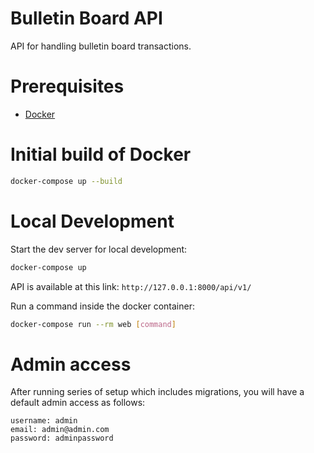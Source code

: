 # Bulletin Board API

API for handling bulletin board transactions.

# Prerequisites

- [Docker](https://docs.docker.com/docker-for-mac/install/)  

# Initial build of Docker
```bash
docker-compose up --build
```

# Local Development

Start the dev server for local development:
```bash
docker-compose up
```

API is available at this link: `http://127.0.0.1:8000/api/v1/`

Run a command inside the docker container:

```bash
docker-compose run --rm web [command]
```

# Admin access

After running series of setup which includes migrations, you will have a default admin access as follows:
```
username: admin
email: admin@admin.com
password: adminpassword
```

